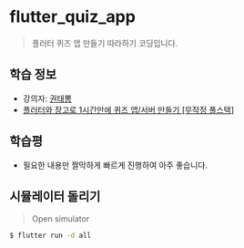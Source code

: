 # flutter_quiz_app

> 플러터 퀴즈 앱 만들기 따라하기 코딩입니다.

## 학습 정보

- 강의자: [권태뽕](https://www.inflearn.com/users/74192/courses)
- [플러터와 장고로 1시간만에 퀴즈 앱/서버 만들기 [무작정 풀스택]](https://www.inflearn.com/course/플러터-장고-퀴즈앱-서버-풀스택/dashboard)

## 학습평

- 필요한 내용만 짤막하게 빠르게 진행하여 아주 좋습니다.

## 시뮬레이터 돌리기

> Open simulator

```bash
$ flutter run -d all
```
